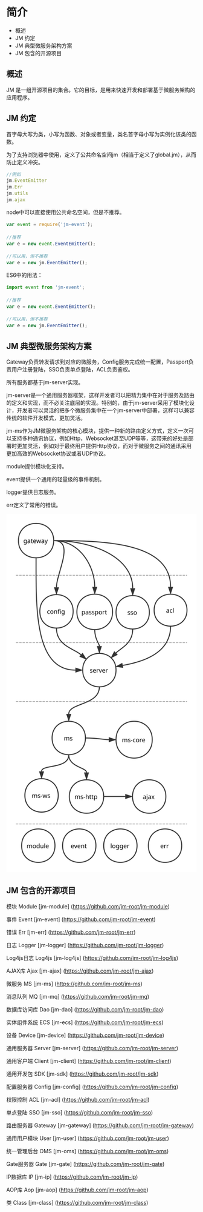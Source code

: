 # 简介

- 概述
- JM 约定
- JM 典型微服务架构方案
- JM 包含的开源项目

## 概述

JM 是一组开源项目的集合。它的目标，是用来快速开发和部署基于微服务架构的应用程序。

## JM 约定

首字母大写为类，小写为函数、对象或者变量，类名首字母小写为实例化该类的函数。

为了支持浏览器中使用，定义了公共命名空间jm（相当于定义了global.jm），从而防止定义冲突。

```javascript
//例如
jm.EventEmitter
jm.Err
jm.utils
jm.ajax
```

node中可以直接使用公共命名空间，但是不推荐。

```javascript
var event = require('jm-event');

//推荐
var e = new event.EventEmitter();

//可以用，但不推荐
var e = new jm.EventEmitter();

```

ES6中的用法：

```javascript
import event from 'jm-event';

//推荐
var e = new event.EventEmitter();

//可以用，但不推荐
var e = new jm.EventEmitter();

```

## JM 典型微服务架构方案

Gateway负责转发请求到对应的微服务，Config服务完成统一配置，Passport负责用户注册登陆，SSO负责单点登陆，ACL负责鉴权。

所有服务都基于jm-server实现。

jm-server是一个通用服务器框架，这样开发者可以把精力集中在对于服务及路由的定义和实现，而不必关注底层的实现。特别的，由于jm-server采用了模块化设计，开发者可以灵活的把多个微服务集中在一个jm-server中部署，这样可以兼容传统的软件开发模式，更加灵活。

jm-ms作为JM微服务架构的核心模块，提供一种新的路由定义方式，定义一次可以支持多种通讯协议，例如Http，Websocket甚至UDP等等，这带来的好处是部署时更加灵活，例如对于最终用户提供Http协议，而对于微服务之间的通讯采用更加高效的Websocket协议或者UDP协议。

module提供模块化支持。

event提供一个通用的轻量级的事件机制。

logger提供日志服务。

err定义了常用的错误。

![](../images/plan.svg)

## JM 包含的开源项目

模块 Module [jm-module] (https://github.com/jm-root/jm-module)

事件 Event [jm-event] (https://github.com/jm-root/jm-event)

错误 Err [jm-err] (https://github.com/jm-root/jm-err)

日志 Logger [jm-logger] (https://github.com/jm-root/jm-logger)

Log4js日志 Log4js [jm-log4js] (https://github.com/jm-root/jm-log4js)

AJAX库 Ajax [jm-ajax] (https://github.com/jm-root/jm-ajax)

微服务 MS [jm-ms] (https://github.com/jm-root/jm-ms)

消息队列 MQ [jm-mq] (https://github.com/jm-root/jm-mq)

数据库访问库 Dao [jm-dao] (https://github.com/jm-root/jm-dao)

实体组件系统 ECS [jm-ecs] (https://github.com/jm-root/jm-ecs)

设备 Device [jm-device] (https://github.com/jm-root/jm-device)

通用服务器 Server [jm-server] (https://github.com/jm-root/jm-server)

通用客户端 Client [jm-client] (https://github.com/jm-root/jm-client)

通用开发包 SDK [jm-sdk] (https://github.com/jm-root/jm-sdk)

配置服务器 Config [jm-config] (https://github.com/jm-root/jm-config)

权限控制 ACL [jm-acl] (https://github.com/jm-root/jm-acl)

单点登陆 SSO [jm-sso] (https://github.com/jm-root/jm-sso)

路由服务器 Gateway [jm-gateway] (https://github.com/jm-root/jm-gateway)

通用用户模块 User [jm-user] (https://github.com/jm-root/jm-user)

统一管理后台 OMS [jm-oms] (https://github.com/jm-root/jm-oms)

Gate服务器 Gate [jm-gate] (https://github.com/jm-root/jm-gate)

IP数据库 IP [jm-ip] (https://github.com/jm-root/jm-ip)

AOP库 Aop [jm-aop] (https://github.com/jm-root/jm-aop)

类 Class [jm-class] (https://github.com/jm-root/jm-class)

